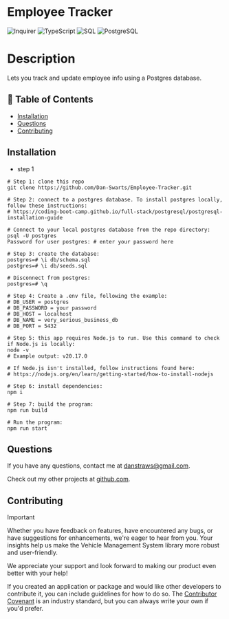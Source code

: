 # Employee Tracker

![Inquirer](https://img.shields.io/badge/Inquirer-v12-blue.svg?logo=npm) ![TypeScript](https://img.shields.io/badge/TypeScript-v5-blue.svg?logo=typescript) ![SQL](https://img.shields.io/badge/SQL-queries-success.svg?logo=postgresql) ![PostgreSQL](https://img.shields.io/badge/PostgreSQL-v8-blue.svg?logo=postgresql)

# Description

Lets you track and update employee info using a Postgres database.

## 📁 Table of Contents

- [Installation](#installation)
- [Questions](#questions)
- [Contributing](#contributing)

## Installation

- step 1

```shell
# Step 1: clone this repo
git clone https://github.com/Dan-Swarts/Employee-Tracker.git

# Step 2: connect to a postgres database. To install postgres locally, follow these instructions:
# https://coding-boot-camp.github.io/full-stack/postgresql/postgresql-installation-guide

# Connect to your local postgres database from the repo directory:
psql -U postgres
Password for user postgres: # enter your password here

# Step 3: create the database:
postgres=# \i db/schema.sql
postgres=# \i db/seeds.sql

# Disconnect from postgres:
postgres=# \q

# Step 4: Create a .env file, following the example:
# DB_USER = postgres
# DB_PASSWORD = your password
# DB_HOST = localhost
# DB_NAME = very_serious_business_db
# DB_PORT = 5432

# Step 5: this app requires Node.js to run. Use this command to check if Node.js is locally:
node -v
# Example output: v20.17.0

# If Node.js isn't installed, follow instructions found here:
# https://nodejs.org/en/learn/getting-started/how-to-install-nodejs

# Step 6: install dependencies:
npm i

# Step 7: build the program:
npm run build

# Run the program:
npm run start
```

## Questions

If you have any questions, contact me at danstraws@gmail.com.

Check out my other projects at [github.com](https://github.com/Dan-Swarts?tab=repositories).

## Contributing

> [!IMPORTANT]
> Whether you have feedback on features, have encountered any bugs, or have suggestions for enhancements, we're eager to hear from you. Your insights help us make the Vehicle Management System library more robust and user-friendly.

We appreciate your support and look forward to making our product even better with your help!

If you created an application or package and would like other developers to contribute it, you can include guidelines for how to do so. The [Contributor Covenant](https://www.contributor-covenant.org/) is an industry standard, but you can always write your own if you'd prefer.
